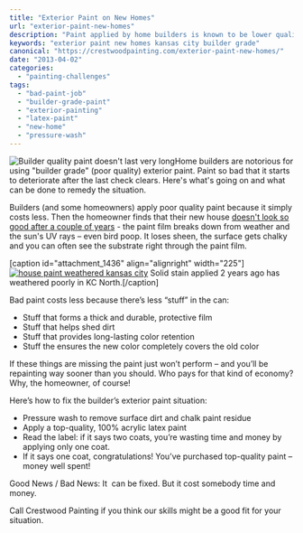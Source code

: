 ```yaml
---
title: "Exterior Paint on New Homes"
url: "exterior-paint-new-homes"
description: "Paint applied by home builders is known to be lower quality. Here are some options to remedy the situation."
keywords: "exterior paint new homes kansas city builder grade"
canonical: "https://crestwoodpainting.com/exterior-paint-new-homes/"
date: "2013-04-02"
categories:
  - "painting-challenges"
tags:
  - "bad-paint-job"
  - "builder-grade-paint"
  - "exterior-painting"
  - "latex-paint"
  - "new-home"
  - "pressure-wash"
---
```


![Builder quality paint doesn't last very long](/images/Builders-exterior_opt.jpg "Home Exterior Painting ")Home builders are notorious for using "builder grade" (poor quality) exterior paint. Paint so bad that it starts to deteriorate after the last check clears. Here's what's going on and what can be done to remedy the situation.

Builders (and some homeowners) apply poor quality paint because it simply costs less. Then the homeowner finds that their new house [doesn't look so good after a couple of years](/titanium-dioxide-in-your-paint-can/) - the paint film breaks down from weather and the sun's UV rays – even bird poop. It loses sheen, the surface gets chalky and you can often see the substrate right through the paint film.

\[caption id="attachment\_1436" align="alignright" width="225"\][![house paint weathered kansas city ](/images/worn-shingles.jpg)](/2013/04/image_opt.jpg) Solid stain applied 2 years ago has weathered poorly in KC North.\[/caption\]

Bad paint costs less because there’s less “stuff” in the can:

- Stuff that forms a thick and durable, protective film
- Stuff that helps shed dirt
- Stuff that provides long-lasting color retention
- Stuff the ensures the new color completely covers the old color

If these things are missing the paint just won’t perform – and you’ll be repainting way sooner than you should. Who pays for that kind of economy? Why, the homeowner, of course!

Here’s how to fix the builder’s exterior paint situation:

- Pressure wash to remove surface dirt and chalk paint residue
- Apply a top-quality, 100% acrylic latex paint
- Read the label: if it says two coats, you’re wasting time and money by applying only one coat.
- If it says one coat, congratulations! You’ve purchased top-quality paint – money well spent!

Good News / Bad News: It  can be fixed. But it cost somebody time and money.

Call Crestwood Painting if you think our skills might be a good fit for your situation.
